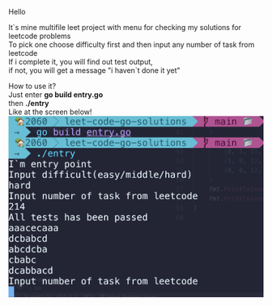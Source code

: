 Hello

It\`s mine multifile leet project with menu for checking my solutions for leetcode problems<br>
To pick one choose difficulty first and then input any number of task from leetcode<br>
If i complete it, you will find out test output, <br>
if not, you will get a message "i haven\`t done it yet"

How to use it?<br>
Just enter **go build entry.go**<br>
then **./entry**<br>
Like at the screen below!
![alt text](./example.png)
